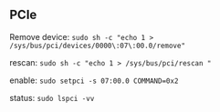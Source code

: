 ## PCIe

Remove device:
`sudo sh -c "echo 1 > /sys/bus/pci/devices/0000\:07\:00.0/remove"`

rescan:
`sudo sh -c "echo 1 > /sys/bus/pci/rescan "`

enable:
`sudo setpci -s 07:00.0 COMMAND=0x2`

status:
`sudo lspci -vv`
